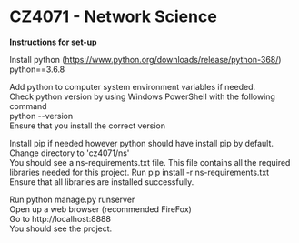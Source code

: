 # CZ4071 - Network Science

**Instructions for set-up**  

Install python  (https://www.python.org/downloads/release/python-368/)
python==3.6.8  

Add python to computer system environment variables if needed.  
Check python version by using Windows PowerShell with the following command  
python --version  
Ensure that you install the correct version  

Install pip if needed however python should have install pip by default.  
Change directory to 'cz4071/ns'  
You should see a ns-requirements.txt file. This file contains all the required libraries needed for this project.
Run pip install -r ns-requirements.txt  
Ensure that all libraries are installed successfully.  

Run python manage.py runserver  
Open up a web browser (recommended FireFox)  
Go to http://localhost:8888  
You should see the project.  
